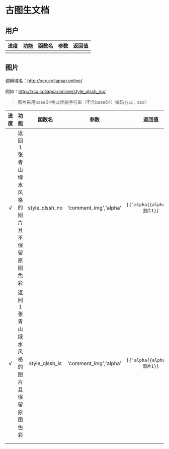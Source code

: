 # 古图生文档



## 用户

| 进度 | 功能 | 函数名 | 参数 | 返回值 |
| ---- | ---- | ------ | ---- | ------ |
|      |      |        |      |        |



## 图片

调用域名：http://xcx.collapsar.online/

例如：http://xcx.collapsar.online/style_qlssh_no/

> 图片采用base64格式传输字符串（不含base64）编码方式：ascii

| 进度 |                             功能                             |     函数名     |     参数      |                            返回值                            | 方法 |
| :--: | :----------------------------------------------------------: | :------------: | :-----------: | :----------------------------------------------------------: | :--: |
|  √   | 返回1张青山绿水风格的图片且不保留原图色彩 | style_qlssh_no | 'comment_img','alpha' | `[{‘alpha{{alpha}}’:图片1}]` | post |
|  √   | 返回1张青山绿水风格的图片且保留原图色彩 | style_qlssh_is | 'comment_img','alpha' | `[{‘alpha{{alpha}}’:图片1}]` | post |
|      |                                                              |                |               |                                                              |  |
|      |                                                              |                |               |                                                              |  |

